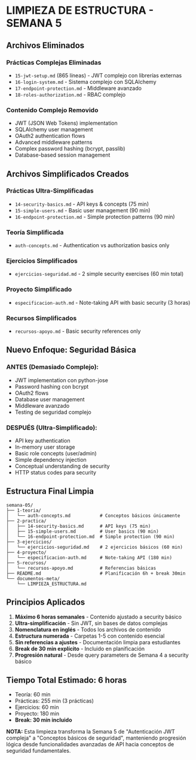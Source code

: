 # LIMPIEZA DE ESTRUCTURA - SEMANA 5

## Archivos Eliminados

### Prácticas Complejas Eliminadas

- `15-jwt-setup.md` (865 líneas) - JWT complejo con librerías externas
- `16-login-system.md` - Sistema complejo con SQLAlchemy
- `17-endpoint-protection.md` - Middleware avanzado
- `18-roles-authorization.md` - RBAC complejo

### Contenido Complejo Removido

- JWT (JSON Web Tokens) implementation
- SQLAlchemy user management
- OAuth2 authentication flows
- Advanced middleware patterns
- Complex password hashing (bcrypt, passlib)
- Database-based session management

## Archivos Simplificados Creados

### Prácticas Ultra-Simplificadas

- `14-security-basics.md` - API keys & concepts (75 min)
- `15-simple-users.md` - Basic user management (90 min)
- `16-endpoint-protection.md` - Simple protection patterns (90 min)

### Teoría Simplificada

- `auth-concepts.md` - Authentication vs authorization basics only

### Ejercicios Simplificados

- `ejercicios-seguridad.md` - 2 simple security exercises (60 min total)

### Proyecto Simplificado

- `especificacion-auth.md` - Note-taking API with basic security (3 horas)

### Recursos Simplificados

- `recursos-apoyo.md` - Basic security references only

## Nuevo Enfoque: Seguridad Básica

### ANTES (Demasiado Complejo):

- JWT implementation con python-jose
- Password hashing con bcrypt
- OAuth2 flows
- Database user management
- Middleware avanzado
- Testing de seguridad complejo

### DESPUÉS (Ultra-Simplificado):

- API key authentication
- In-memory user storage
- Basic role concepts (user/admin)
- Simple dependency injection
- Conceptual understanding de security
- HTTP status codes para security

## Estructura Final Limpia

```
semana-05/
├── 1-teoria/
│   └── auth-concepts.md           # Conceptos básicos únicamente
├── 2-practica/
│   ├── 14-security-basics.md      # API keys (75 min)
│   ├── 15-simple-users.md         # User basics (90 min)
│   └── 16-endpoint-protection.md  # Simple protection (90 min)
├── 3-ejercicios/
│   └── ejercicios-seguridad.md    # 2 ejercicios básicos (60 min)
├── 4-proyecto/
│   └── especificacion-auth.md     # Note-taking API (180 min)
├── 5-recursos/
│   └── recursos-apoyo.md          # Referencias básicas
├── README.md                      # Planificación 6h + break 30min
└── documentos-meta/
    └── LIMPIEZA_ESTRUCTURA.md
```

## Principios Aplicados

1. **Máximo 6 horas semanales** - Contenido ajustado a security básico
2. **Ultra-simplificación** - Sin JWT, sin bases de datos complejas
3. **Nomenclatura en inglés** - Todos los archivos de contenido
4. **Estructura numerada** - Carpetas 1-5 con contenido esencial
5. **Sin referencias a ajustes** - Documentación limpia para estudiantes
6. **Break de 30 min explícito** - Incluido en planificación
7. **Progresión natural** - Desde query parameters de Semana 4 a security básico

## Tiempo Total Estimado: 6 horas

- Teoría: 60 min
- Prácticas: 255 min (3 prácticas)
- Ejercicios: 60 min
- Proyecto: 180 min
- **Break: 30 min incluido**

**NOTA:** Esta limpieza transforma la Semana 5 de "Autenticación JWT compleja" a "Conceptos básicos de seguridad", manteniendo progresión lógica desde funcionalidades avanzadas de API hacia conceptos de seguridad fundamentales.
